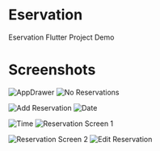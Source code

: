 # Eservation

 Eservation Flutter Project Demo
 
# Screenshots 


![AppDrawer](https://user-images.githubusercontent.com/18049003/103298124-b2415600-4a1f-11eb-8f23-2aa6004ca6b0.png)                                         ![No Reservations](https://user-images.githubusercontent.com/18049003/103298134-b79ea080-4a1f-11eb-8237-e00dce36d399.png)              


![Add Reservation](https://user-images.githubusercontent.com/18049003/103298002-7c9c6d00-4a1f-11eb-935b-e9d674dc17fe.png)        ![Date](https://user-images.githubusercontent.com/18049003/103298128-b53c4680-4a1f-11eb-8337-bbc3d03adf91.png)

![Time](https://user-images.githubusercontent.com/18049003/103298155-bff6db80-4a1f-11eb-986f-312a90138832.png)       ![Reservation Screen 1](https://user-images.githubusercontent.com/18049003/103298146-bb322780-4a1f-11eb-88e7-2bb2233281fa.png)

![Reservation Screen 2](https://user-images.githubusercontent.com/18049003/103299052-b2daec00-4a21-11eb-87aa-00ab34c40914.png)   ![Edit Reservation](https://user-images.githubusercontent.com/18049003/103300325-a1dfaa00-4a24-11eb-9a6f-0b23f3f99b3e.png)
